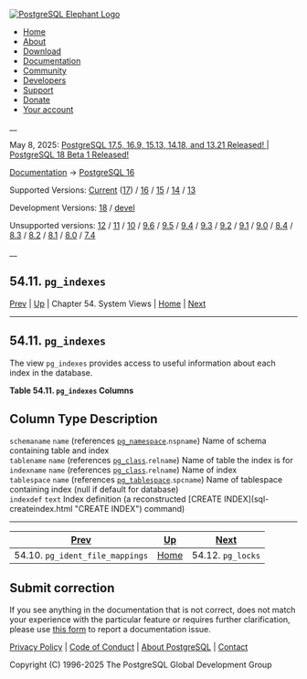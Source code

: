 [ ![PostgreSQL Elephant Logo](/media/img/about/press/elephant.png) ](/)

  * [Home](/ "Home")
  * [About](/about/ "About")
  * [Download](/download/ "Download")
  * [Documentation](/docs/ "Documentation")
  * [Community](/community/ "Community")
  * [Developers](/developer/ "Developers")
  * [Support](/support/ "Support")
  * [Donate](/about/donate/ "Donate")
  * [Your account](/account/ "Your account")

__

May 8, 2025: [ PostgreSQL 17.5, 16.9, 15.13, 14.18, and 13.21 Released! ](/about/news/postgresql-175-169-1513-1418-and-1321-released-3072/) | [ PostgreSQL 18 Beta 1 Released! ](/about/news/postgresql-18-beta-1-released-3070/)

[Documentation](/docs/ "Documentation") -> [PostgreSQL
16](/docs/16/index.html)

Supported Versions: [Current](/docs/current/view-pg-indexes.html "PostgreSQL
17 - 54.11. pg_indexes") ([17](/docs/17/view-pg-indexes.html "PostgreSQL 17 -
54.11. pg_indexes")) / [16](/docs/16/view-pg-indexes.html "PostgreSQL 16 -
54.11. pg_indexes") / [15](/docs/15/view-pg-indexes.html "PostgreSQL 15 -
54.11. pg_indexes") / [14](/docs/14/view-pg-indexes.html "PostgreSQL 14 -
54.11. pg_indexes") / [13](/docs/13/view-pg-indexes.html "PostgreSQL 13 -
54.11. pg_indexes")

Development Versions: [18](/docs/18/view-pg-indexes.html "PostgreSQL 18 -
54.11. pg_indexes") / [devel](/docs/devel/view-pg-indexes.html "PostgreSQL
devel - 54.11. pg_indexes")

Unsupported versions: [12](/docs/12/view-pg-indexes.html "PostgreSQL 12 -
54.11. pg_indexes") / [11](/docs/11/view-pg-indexes.html "PostgreSQL 11 -
54.11. pg_indexes") / [10](/docs/10/view-pg-indexes.html "PostgreSQL 10 -
54.11. pg_indexes") / [9.6](/docs/9.6/view-pg-indexes.html "PostgreSQL 9.6 -
54.11. pg_indexes") / [9.5](/docs/9.5/view-pg-indexes.html "PostgreSQL 9.5 -
54.11. pg_indexes") / [9.4](/docs/9.4/view-pg-indexes.html "PostgreSQL 9.4 -
54.11. pg_indexes") / [9.3](/docs/9.3/view-pg-indexes.html "PostgreSQL 9.3 -
54.11. pg_indexes") / [9.2](/docs/9.2/view-pg-indexes.html "PostgreSQL 9.2 -
54.11. pg_indexes") / [9.1](/docs/9.1/view-pg-indexes.html "PostgreSQL 9.1 -
54.11. pg_indexes") / [9.0](/docs/9.0/view-pg-indexes.html "PostgreSQL 9.0 -
54.11. pg_indexes") / [8.4](/docs/8.4/view-pg-indexes.html "PostgreSQL 8.4 -
54.11. pg_indexes") / [8.3](/docs/8.3/view-pg-indexes.html "PostgreSQL 8.3 -
54.11. pg_indexes") / [8.2](/docs/8.2/view-pg-indexes.html "PostgreSQL 8.2 -
54.11. pg_indexes") / [8.1](/docs/8.1/view-pg-indexes.html "PostgreSQL 8.1 -
54.11. pg_indexes") / [8.0](/docs/8.0/view-pg-indexes.html "PostgreSQL 8.0 -
54.11. pg_indexes") / [7.4](/docs/7.4/view-pg-indexes.html "PostgreSQL 7.4 -
54.11. pg_indexes")

__

54.11. `pg_indexes`  
---  
[Prev](view-pg-ident-file-mappings.html "54.10. pg_ident_file_mappings")  | [Up](views.html "Chapter 54. System Views") | Chapter 54. System Views | [Home](index.html "PostgreSQL 16.9 Documentation") |  [Next](view-pg-locks.html "54.12. pg_locks")  
  
* * *

## 54.11. `pg_indexes` #

The view `pg_indexes` provides access to useful information about each index
in the database.

**Table  54.11. `pg_indexes` Columns**

Column Type Description  
---  
`schemaname` `name` (references [`pg_namespace`](catalog-pg-namespace.html
"53.32. pg_namespace").`nspname`) Name of schema containing table and index  
`tablename` `name` (references [`pg_class`](catalog-pg-class.html
"53.11. pg_class").`relname`) Name of table the index is for  
`indexname` `name` (references [`pg_class`](catalog-pg-class.html
"53.11. pg_class").`relname`) Name of index  
`tablespace` `name` (references [`pg_tablespace`](catalog-pg-tablespace.html
"53.56. pg_tablespace").`spcname`) Name of tablespace containing index (null
if default for database)  
`indexdef` `text` Index definition (a reconstructed [CREATE INDEX](sql-
createindex.html "CREATE INDEX") command)  
  
  

* * *

[Prev](view-pg-ident-file-mappings.html "54.10. pg_ident_file_mappings")  | [Up](views.html "Chapter 54. System Views") |  [Next](view-pg-locks.html "54.12. pg_locks")  
---|---|---  
54.10. `pg_ident_file_mappings`  | [Home](index.html "PostgreSQL 16.9 Documentation") |  54.12. `pg_locks`  
  
## Submit correction

If you see anything in the documentation that is not correct, does not match
your experience with the particular feature or requires further clarification,
please use [this form](/account/comments/new/16/view-pg-indexes.html/) to
report a documentation issue.

[Privacy Policy](/about/privacypolicy) | [Code of Conduct](/about/policies/coc/) | [About PostgreSQL](/about/) | [Contact](/about/contact/)  

Copyright (C) 1996-2025 The PostgreSQL Global Development Group

